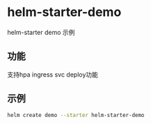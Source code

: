 # helm-starter-demo

helm-starter demo 示例 

## 功能

支持hpa ingress svc deploy功能

## 示例

```sh
helm create demo --starter helm-starter-demo
```
